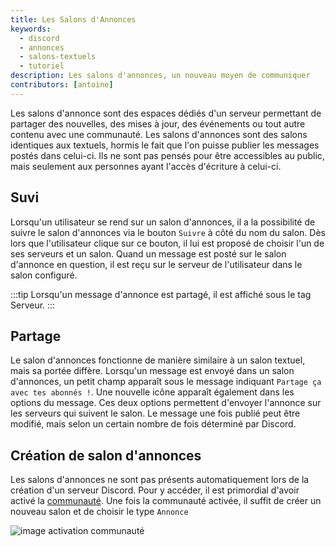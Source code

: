 ```yaml
---
title: Les Salons d'Annonces
keywords:
  - discord
  - annonces
  - salons-textuels
  - tutoriel
description: Les salons d'annonces, un nouveau moyen de communiquer
contributors: [antoine]
---
```

Les salons d'annonce sont des espaces dédiés d'un serveur permettant de partager des nouvelles, des mises à jour, des événements ou tout autre contenu avec une communauté. Les salons d'annonces sont des salons identiques aux textuels, hormis le fait que l'on puisse publier les messages postés dans celui-ci. Ils ne sont pas pensés pour être accessibles au public, mais seulement aux personnes ayant l'accès d'écriture à celui-ci.

## Suvi
Lorsqu'un utilisateur se rend sur un salon d'annonces, il a la possibilité de suivre le salon d'annonces via le bouton `Suivre` à côté du nom du salon. Dès lors que l'utilisateur clique sur ce bouton, il lui est proposé de choisir l'un de ses serveurs et un salon. Quand un message est posté sur le salon d'annonce en question, il est reçu sur le serveur de l'utilisateur dans le salon configuré.

:::tip
Lorsqu'un message d'annonce est partagé, il est affiché sous le tag Serveur.
:::

## Partage
Le salon d'annonces fonctionne de manière similaire à un salon textuel, mais sa portée diffère. Lorsqu'un message est envoyé dans un salon d'annonces, un petit champ apparaît sous le message indiquant `Partage ça avec tes abonnés !`. Une nouvelle icône apparaît également dans les options du message. Ces deux options permettent d'envoyer l'annonce sur les serveurs qui suivent le salon. Le message une fois publié peut être modifié, mais selon un certain nombre de fois déterminé par Discord.

## Création de salon d'annonces
Les salons d'annonces ne sont pas présents automatiquement lors de la création d'un serveur Discord. Pour y accéder, il est primordial d'avoir activé la [communauté](https://dfr.gg/wiki/gestion-serveur/outils-communautaires#activer-le-serveur-communautaire). Une fois la communauté activée, il suffit de créer un nouveau salon et de choisir le type `Annonce`

![image activation communauté](https://i.dfr.gg/kY33.png)
